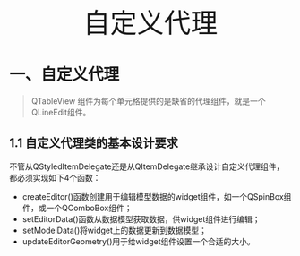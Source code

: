 <center><font size=50>自定义代理</font></center>

# 一、自定义代理

> QTableView 组件为每个单元格提供的是缺省的代理组件，就是一个QLineEdit组件。

## 1.1 自定义代理类的基本设计要求

不管从QStyledItemDelegate还是从QItemDelegate继承设计自定义代理组件，都必须实现如下4个函数：

- createEditor()函数创建用于编辑模型数据的widget组件，如一个QSpinBox组件，或一个QComboBox组件；
- setEditorData()函数从数据模型获取数据，供widget组件进行编辑；
- setModelData()将widget上的数据更新到数据模型；
- updateEditorGeometry()用于给widget组件设置一个合适的大小。

